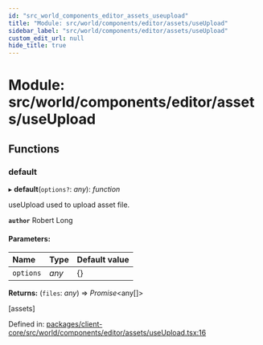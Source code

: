 ```yaml
---
id: "src_world_components_editor_assets_useupload"
title: "Module: src/world/components/editor/assets/useUpload"
sidebar_label: "src/world/components/editor/assets/useUpload"
custom_edit_url: null
hide_title: true
---
```


# Module: src/world/components/editor/assets/useUpload

## Functions

### default

▸ **default**(`options?`: *any*): *function*

useUpload used to upload asset file.

**`author`** Robert Long

#### Parameters:

Name | Type | Default value |
:------ | :------ | :------ |
`options` | *any* | {} |

**Returns:** (`files`: *any*) => *Promise*<any[]\>

[assets]

Defined in: [packages/client-core/src/world/components/editor/assets/useUpload.tsx:16](https://github.com/xr3ngine/xr3ngine/blob/673ad6a5f/packages/client-core/src/world/components/editor/assets/useUpload.tsx#L16)
